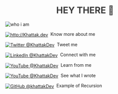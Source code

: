 <h1 style="color:#3e3e3e;"align="center">HEY THERE 👋 </h1>

![who i am](https://github.com/khattakdev/khattakdev/assets/37709578/1def5cea-7563-454a-abb3-5f0dd26b2221)

<p><a href="https://khattak.dev/"><img alt="http://Khattak.dev" align="center" src="https://img.shields.io/badge/-@KhattakDev-gray.svg?colorA=0F2A5F&colorB=0F2A5F&style=for-the-badge" /></a>&nbsp; Know more about me</p>
   
<p><a href="https://twitter.com/KhattakDev/"><img alt="Twitter @KhattakDev" align="center" src="https://img.shields.io/badge/-Twitter-gray.svg?colorA=1da1f2&colorB=1da1f2&style=for-the-badge" /></a>&nbsp; Tweet me</p>
   
<p><a href="https://www.linkedin.com/in/KhattakDev/"><img alt="LinkedIn @KhattakDev" align="center" src="https://img.shields.io/badge/-LinkedIn-gray.svg?colorA=0a66c2&colorB=0a66c2&style=for-the-badge" /></a>&nbsp; Connect  with me</p>
   
<p><a href="https://youtube.com/c/KhattakDev/"><img alt="YouTube @KhattakDev" align="center" src="https://img.shields.io/badge/-YouTube-gray.svg?colorA=ff0000&colorB=ff0000&style=for-the-badge" /></a>&nbsp; Learn from me</p>

<p><a href="https://dev.to/KhattakDev/"><img alt="YouTube @KhattakDev" align="center" src="https://img.shields.io/badge/-Dev.to-gray.svg?colorA=0a0a0a&colorB=0a0a0a&style=for-the-badge" /></a>&nbsp; See what I wrote</p>

<p><a href="https://github.com/KhattakDev/"><img alt="GitHub @khattakDev" align="center" src="https://img.shields.io/badge/-GitHub-gray.svg?colorA=333&colorB=333&style=for-the-badge" /></a>&nbsp; Example of Recursion</p>


